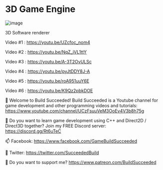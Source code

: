 # 3D Game Engine 

![image](https://user-images.githubusercontent.com/2605401/184523618-57e0a34e-5475-4841-b420-0251444d524b.png)

3D Software renderer


Video #1 : https://youtu.be/UZcfoc_nom4

Video #2 : https://youtu.be/NqZ_iVL1ttY

Video #3 : https://youtu.be/A-3T2OvULSc

Video #4 : https://youtu.be/pyJtDDY8J-A

Video #5 : https://youtu.be/roA951uuY6E

Video #6 : https://youtu.be/K9Qz2pbkDOE


🔭 Welcome to Build Succeeded! Build Succeeded is a Youtube channel for game development and other programming videos and tutorials:
https://www.youtube.com/channel/UCzFsuuVeM3OoEv4V3b8h75g

💬 Do you want to learn game development using C++ and Direct2D / Direct3D together? Join my FREE Discord server:
https://discord.gg/Rt6uTeC

📫 Facebook: https://www.facebook.com/GameBuildSucceeded

👯 Twitter: https://twitter.com/SucceededBuild

🤔 Do you want to support me? https://www.patreon.com/BuildSucceeded
